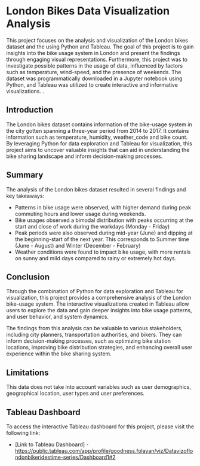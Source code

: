 # London Bikes Data Visualization Analysis

This project focuses on the analysis and visualization of the London bikes dataset and the using Python and Tableau.
The goal of this project is to gain insights into the bike usage system in London and present the findings through engaging visual representations. Furthermore, this project was to investigate possible patterns in the usage of data, influenced by factors such as temperature, wind-speed, and the presence of weekends. The dataset was programmatically downloaded in a Jupyter notebook using Python, and Tableau was utilized to create interactive and informative visualizations. .

## Introduction

The London bikes dataset contains information of the bike-usage system in the city gotten spanning a three-year period from 2014 to 2017. It contains information such as temperature, humidity, weather_code and bike count. By leveraging Python for data exploration and Tableau for visualization, this project aims to uncover valuable insights that can aid in understanding the bike sharing landscape and inform decision-making processes.

##  Summary

The analysis of the London bikes dataset resulted in several findings and key takeaways:

- Patterns in bike usage were observed, with higher demand during peak commuting hours and lower usage during weekends.
- Bike usages observed a bimodal distribution with peaks occurring at the start and close of work during the workdays  (Monday - Friday)
- Peak periods were also observed during mid-year (June) and dipping at the beginning-start of the next year. This corresponds to Summer time (June - August) and Winter (December - February)
- Weather conditions were found to impact bike usage, with more rentals on sunny and mild days compared to rainy or extremely hot days.
## Conclusion

Through the combination of Python for data exploration and Tableau for visualization, this project provides a comprehensive analysis of the London bike-usage system. The interactive visualizations created in Tableau allow users to explore the data and gain deeper insights into bike usage patterns, and user behavior, and system dynamics.

The findings from this analysis can be valuable to various stakeholders, including city planners, transportation authorities, and bikers. They can inform decision-making processes, such as optimizing bike station locations, improving bike distribution strategies, and enhancing overall user experience within the bike sharing system.

## Limitations
This data does not take into account variables such as user demographics, geographical location, user types and user preferences. 

## Tableau Dashboard

To access the interactive Tableau dashboard for this project, please visit the following link:

- [Link to Tableau Dashboard] - https://public.tableau.com/app/profile/goodness.folayan/viz/Datavizoflondonbikeridestime-series/Dashboard1#2


